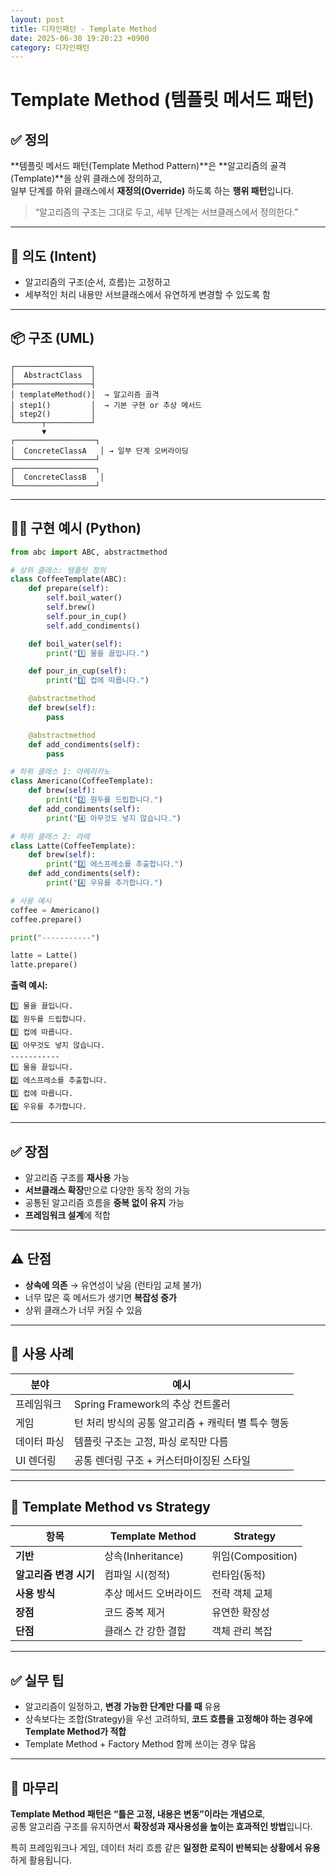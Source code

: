 ```yaml
---
layout: post
title: 디자인패턴 - Template Method
date: 2025-06-30 19:20:23 +0900
category: 디자인패턴
---
```

# Template Method (템플릿 메서드 패턴)

## ✅ 정의

**템플릿 메서드 패턴(Template Method Pattern)**은 **알고리즘의 골격(Template)**을 상위 클래스에 정의하고,  
일부 단계를 하위 클래스에서 **재정의(Override)** 하도록 하는 **행위 패턴**입니다.

> “알고리즘의 구조는 그대로 두고, 세부 단계는 서브클래스에서 정의한다.”

---

## 🎯 의도 (Intent)

- 알고리즘의 구조(순서, 흐름)는 고정하고
- 세부적인 처리 내용만 서브클래스에서 유연하게 변경할 수 있도록 함

---

## 📦 구조 (UML)

```
┌─────────────────┐
│  AbstractClass  │
├─────────────────┤
│ templateMethod()│  → 알고리즘 골격
│ step1()         │  → 기본 구현 or 추상 메서드
│ step2()         │
└──────┬──────────┘
       ▼
┌──────────────────┐
│  ConcreteClassA   │ → 일부 단계 오버라이딩
└──────────────────┘
┌──────────────────┐
│  ConcreteClassB   │
└──────────────────┘
```

---

## 🧑‍💻 구현 예시 (Python)

```python
from abc import ABC, abstractmethod

# 상위 클래스: 템플릿 정의
class CoffeeTemplate(ABC):
    def prepare(self):
        self.boil_water()
        self.brew()
        self.pour_in_cup()
        self.add_condiments()

    def boil_water(self):
        print("1️⃣ 물을 끓입니다.")

    def pour_in_cup(self):
        print("3️⃣ 컵에 따릅니다.")

    @abstractmethod
    def brew(self):
        pass

    @abstractmethod
    def add_condiments(self):
        pass

# 하위 클래스 1: 아메리카노
class Americano(CoffeeTemplate):
    def brew(self):
        print("2️⃣ 원두를 드립합니다.")
    def add_condiments(self):
        print("4️⃣ 아무것도 넣지 않습니다.")

# 하위 클래스 2: 라떼
class Latte(CoffeeTemplate):
    def brew(self):
        print("2️⃣ 에스프레소를 추출합니다.")
    def add_condiments(self):
        print("4️⃣ 우유를 추가합니다.")

# 사용 예시
coffee = Americano()
coffee.prepare()

print("-----------")

latte = Latte()
latte.prepare()
```

**출력 예시:**
```
1️⃣ 물을 끓입니다.
2️⃣ 원두를 드립합니다.
3️⃣ 컵에 따릅니다.
4️⃣ 아무것도 넣지 않습니다.
-----------
1️⃣ 물을 끓입니다.
2️⃣ 에스프레소를 추출합니다.
3️⃣ 컵에 따릅니다.
4️⃣ 우유를 추가합니다.
```

---

## ✅ 장점

- 알고리즘 구조를 **재사용** 가능
- **서브클래스 확장**만으로 다양한 동작 정의 가능
- 공통된 알고리즘 흐름을 **중복 없이 유지** 가능
- **프레임워크 설계**에 적합

---

## ⚠️ 단점

- **상속에 의존** → 유연성이 낮음 (런타임 교체 불가)
- 너무 많은 훅 메서드가 생기면 **복잡성 증가**
- 상위 클래스가 너무 커질 수 있음

---

## 📌 사용 사례

| 분야 | 예시 |
|------|------|
| 프레임워크 | Spring Framework의 추상 컨트롤러 |
| 게임 | 턴 처리 방식의 공통 알고리즘 + 캐릭터 별 특수 행동 |
| 데이터 파싱 | 템플릿 구조는 고정, 파싱 로직만 다름 |
| UI 렌더링 | 공통 렌더링 구조 + 커스터마이징된 스타일 |

---

## 🧠 Template Method vs Strategy

| 항목 | Template Method | Strategy |
|------|------------------|----------|
| **기반** | 상속(Inheritance) | 위임(Composition) |
| **알고리즘 변경 시기** | 컴파일 시(정적) | 런타임(동적) |
| **사용 방식** | 추상 메서드 오버라이드 | 전략 객체 교체 |
| **장점** | 코드 중복 제거 | 유연한 확장성 |
| **단점** | 클래스 간 강한 결합 | 객체 관리 복잡 |

---

## ✅ 실무 팁

- 알고리즘이 일정하고, **변경 가능한 단계만 다를 때** 유용
- 상속보다는 조합(Strategy)을 우선 고려하되, **코드 흐름을 고정해야 하는 경우에 Template Method가 적합**
- Template Method + Factory Method 함께 쓰이는 경우 많음

---

## 🧠 마무리

**Template Method 패턴은 “틀은 고정, 내용은 변동”이라는 개념으로**,  
공통 알고리즘 구조를 유지하면서 **확장성과 재사용성을 높이는 효과적인 방법**입니다.

특히 프레임워크나 게임, 데이터 처리 흐름 같은 **일정한 로직이 반복되는 상황에서 유용**하게 활용됩니다.

